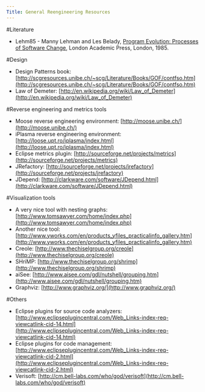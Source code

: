 ```yaml
---
Title: General Reengineering Resources
---
```


#Literature

-  Lehm85 - Manny Lehman and Les Belady, [Program Evolution: Processes of Software Change](ftp://ftp.umh.ac.be/pub/ftp_infofs/1985/ProgramEvolution.pdf), London Academic Press, London, 1985.

#Design

-  Design Patterns book: [http://scgresources.unibe.ch/~scg/Literature/Books/GOF/contfso.htm](http://scgresources.unibe.ch/~scg/Literature/Books/GOF/contfso.htm)
-  Law of Demeter: [http://en.wikipedia.org/wiki/Law_of_Demeter](http://en.wikipedia.org/wiki/Law_of_Demeter)

#Reverse engineering and metrics tools

-  Moose reverse engineering environment: [http://moose.unibe.ch/](http://moose.unibe.ch/)
-  iPlasma reverse engineering environment: [http://loose.upt.ro/iplasma/index.html](http://loose.upt.ro/iplasma/index.html)
-  Eclipse metrics plugin: [http://sourceforge.net/projects/metrics](http://sourceforge.net/projects/metrics)
-  JRefactory: [http://sourceforge.net/projects/jrefactory](http://sourceforge.net/projects/jrefactory)
-  JDepend: [http://clarkware.com/software/JDepend.html](http://clarkware.com/software/JDepend.html)

#Visualization tools

-  A very nice tool with nesting graphs: [http://www.tomsawyer.com/home/index.php](http://www.tomsawyer.com/home/index.php)
-  Another nice tool: [http://www.yworks.com/en/products_yfiles_practicalinfo_gallery.htm](http://www.yworks.com/en/products_yfiles_practicalinfo_gallery.htm)
-  Creole: [http://www.thechiselgroup.org/creole](http://www.thechiselgroup.org/creole)
-  SHriMP: [http://www.thechiselgroup.org/shrimp](http://www.thechiselgroup.org/shrimp)
-  aiSee: [http://www.aisee.com/gdl/nutshell/grouping.htm](http://www.aisee.com/gdl/nutshell/grouping.htm)
-  Graphviz: [http://www.graphviz.org/](http://www.graphviz.org/)

#Others

-  Eclipse plugins for source code analyzers: [http://www.eclipseplugincentral.com/Web_Links-index-req-viewcatlink-cid-14.html](http://www.eclipseplugincentral.com/Web_Links-index-req-viewcatlink-cid-14.html)
-  Eclipse plugins for code management: [http://www.eclipseplugincentral.com/Web_Links-index-req-viewcatlink-cid-2.html](http://www.eclipseplugincentral.com/Web_Links-index-req-viewcatlink-cid-2.html)
-  Verisoft: [http://cm.bell-labs.com/who/god/verisoft](http://cm.bell-labs.com/who/god/verisoft)
